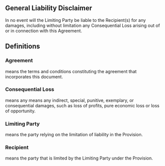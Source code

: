 ## General Liability Disclaimer

In no event will the Limiting Party be liable to the Recipient(s) for any damages, including without limitation any Consequential Loss arising out of or in connection with this Agreement.

## Definitions

### Agreement
means the terms and conditions constituting the agreement that incorporates this document.

### Consequential Loss
means any means any indirect, special, punitive, exemplary, or consequential damages, such as loss of profits, pure economic loss or loss of opportunity.

### Limiting Party
means the party relying on the limitation of liability in the Provision.

### Recipient
means the party that is limited by the Limiting Party under the Provision.
